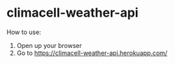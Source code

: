 # climacell-weather-api

How to use:
1) Open up your browser
2) Go to https://climacell-weather-api.herokuapp.com/
